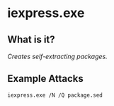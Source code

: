 # iexpress.exe
## What is it?
*Creates self-extracting packages.*

## Example Attacks
```
iexpress.exe /N /Q package.sed
```
